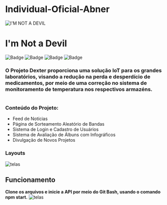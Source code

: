 # Individual-Oficial-Abner
![I'M NOT A DEVIL](https://cdn.discordapp.com/attachments/573246882210643968/851794887615447090/unknown.png)
# **I'm Not a Devil**

![Badge](https://img.shields.io/badge/Code-HTML-green?&logo=html)
![Badge](https://img.shields.io/badge/Code-JavaScript-yellow?&logo=api)
![Badge](https://img.shields.io/badge/Style-CSS-red?&logo=css)
![Badge](https://img.shields.io/badge/Graph-ChartsJS-blue?&logo=charts)

### O Projeto **Dexter** proporciona uma solução IoT para os grandes laboratórios, visando a redução na perda e desperdício de medicamentos, por meio de uma correção no sistema de monitoramento de temperatura nos respectivos armazéns.
#
###  **Conteúdo do Projeto:**
-	Feed de Notícias
-	Página de Sorteamento Aleatório de Bandas
-	Sistema de Login e Cadastro de Usuários
-	Sistema de Avaliação de Álbuns com Infográficos
-	Divulgação de Novos Projetos

### **Layouts**
![telas](https://cdn.discordapp.com/attachments/573246882210643968/851795545033932840/unknown.png)

## **Funcionamento**
**Clone os arquivos e inicie a API por meio do Git Bash, usando o comando npm start.**
![telas](https://cdn.discordapp.com/attachments/805935156308738088/831990379389386772/unknown.png)
